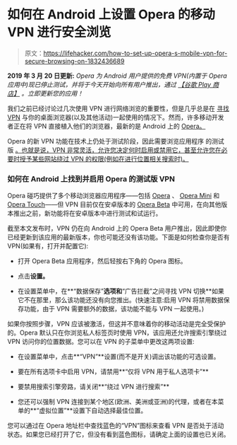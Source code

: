 # 如何在 Android 上设置 Opera 的移动 VPN 进行安全浏览

> 原文：<https://lifehacker.com/how-to-set-up-opera-s-mobile-vpn-for-secure-browsing-on-1832436689>

**2019 年 3 月 20 日更新:** *Opera 为 Android 用户提供的免费 VPN(内置于 Opera 应用中)现已停止测试，并将于今天开始向所有用户推出，通过* [*【谷歌 Play 商店】*](https://play.google.com/store/apps/details?id=com.opera.browser) *。立即更新您的应用！*



我们之前已经讨论过几次使用 VPN 进行网络浏览的重要性，但是几乎总是在 [寻找 VPN](https://lifehacker.com/how-to-choose-a-vpn-1831320407#_ga=2.13075959.1784146165.1549488061-1253015741.1548273887) 与你的桌面浏览器(以及其他活动)一起使用的情况下。然而，许多移动开发者正在将 VPN 直接植入他们的浏览器，最新的是 Android 上的 [Opera。](https://blogs.opera.com/mobile/2019/02/opera-browser-vpn-coming-to-android/)

Opera 的新 VPN 功能在技术上仍处于测试阶段，因此需要浏览应用程序 的测试版 [。也就是说，VPN 非常灵活，允许您决定何时启用或禁用它，甚至允许您在必要时授予某些网站绕过 VPN 的权限(例如在进行位置相关搜索时)。](https://play.google.com/store/apps/details?id=com.opera.browser.beta)

### 如何在 Android 上找到并启用 Opera 的测试版 VPN

Opera 碰巧提供了多个移动浏览器应用程序——包括 [Opera](https://play.google.com/store/apps/details?id=com.opera.browser) 、 [Opera Mini](https://play.google.com/store/apps/details?id=com.opera.mini.native) 和[Opera Touch](https://play.google.com/store/apps/details?id=com.opera.touch)——但 VPN 目前仅在安卓版本的 [Opera Beta](https://play.google.com/store/apps/details?id=com.opera.browser.beta) 中可用，在向其他版本推出之前，新功能将在安卓版本中进行测试和试运行。

截至本文发布时，VPN 仍在向 Android 上的 Opera Beta 用户推出，因此即使你已经更新到该应用的最新版本，你也可能还没有该功能。下面是如何检查你是否有 VPN(如果有，打开并配置它):

*   打开 Opera Beta 应用程序，然后轻按右下角的 Opera 图标。

*   点击**设置。**

*   在设置菜单中，在**“数据保存”**选项和**“广告拦截”之间寻找 VPN 切换**如果它不在那里，那么该功能还没有向您推出。(快速注意:启用 VPN 将禁用数据保存功能，由于 VPN 需要额外的数据，该功能不能与 VPN 一起使用。)

如果你按照步骤，VPN 应该被激活，但这并不意味着你的移动活动是完全受保护的。Opera 默认只在你浏览私人标签页时使用 VPN，该应用还允许搜索引擎绕过 VPN 访问你的位置数据。您可以在 VPN 的子菜单中更改这两项设置:

*   在设置菜单中，点击**“VPN”**设置(而不是开关)调出该功能的可选设置。

*   要在所有选项卡中启用 VPN，请禁用**“仅将 VPN 用于私人选项卡”**

*   要禁用搜索引擎旁路，请关闭**“绕过 VPN 进行搜索”**

*   您还可以强制 VPN 连接到某个地区(欧洲、美洲或亚洲)的代理，或者在本菜单的**“虚拟位置”**设置下自动选择最佳位置。

您可以通过在 Opera 地址栏中查找蓝色的“VPN”图标来查看 VPN 是否处于活动状态。如果您已经打开了它，但没有看到蓝色图标，请确定上面的设置也已关闭。